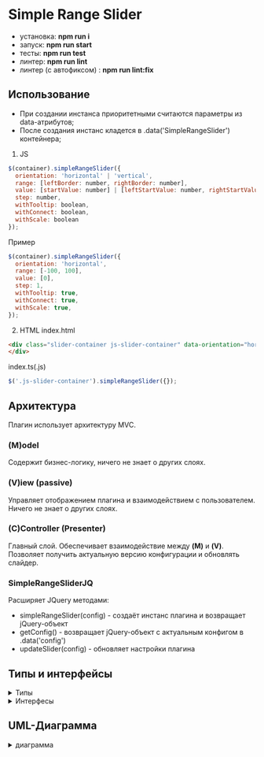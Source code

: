 # Simple Range Slider
 - установка: **npm run i**  
 - запуск: **npm run start**  
 - тесты: **npm run test**  
 - линтер: **npm run lint**  
 - линтер (с автофиксом) : **npm run lint:fix**
## Использование
 - При создании инстанса приоритетными считаются параметры из data-атрибутов;
 - После создания инстанс кладется в .data('SimpleRangeSlider') контейнера;
1) JS
```js
$(container).simpleRangeSlider({
  orientation: 'horizontal' | 'vertical',
  range: [leftBorder: number, rightBorder: number],
  value: [startValue: number] | [leftStartValue: number, rightStartValue: number],
  step: number,
  withTooltip: boolean,
  withConnect: boolean,
  withScale: boolean
});
```
Пример
```js
$(container).simpleRangeSlider({
  orientation: 'horizontal',
  range: [-100, 100],
  value: [0],
  step: 1,
  withTooltip: true,
  withConnect: true,
  withScale: true,
});
```
2) HTML
index.html
```html
<div class="slider-container js-slider-container" data-orientation="horizontal" data-value="10" data-range="0,100" data-step="1" data-withConnect="true" data-withTooltip="true" data-withScale="true">
</div>
```
index.ts(.js)
```js
$('.js-slider-container').simpleRangeSlider({});
```

## Архитектура
Плагин использует архитектуру MVC.
### (M)odel
Содержит бизнес-логику, ничего не знает о других слоях.
### (V)iew (passive)
Управляет отображением плагина и взаимодействием с пользователем. Ничего не знает о других слоях.
### (C)Controller (Presenter)
Главный слой. Обеспечивает взаимодействие между **(M)** и **(V)**. Позволяет получить актуальную версию конфигурации и обновлять слайдер.


### SimpleRangeSliderJQ
Расширяет JQuery методами:  
 - simpleRangeSlider(config) - создаёт инстанс плагина и возвращает jQuery-объект
 - getConfig() - возвращает jQuery-объект с актуальным конфигом в .data('config')
 - updateSlider(config) - обновляет настройки плагина

## Типы и интерфейсы
<details><summary>Типы</summary>
<p>

```js
type ConfigOrientation = 'horizontal' | 'vertical';
type ConfigRange = [number, number];
type PointerValue = [number] | [number, number];
type PointerPosition = PointerValue;
type ConfigInputs = {
  values?: JQuery[],
};
type PointerCssValues = {
  attribute: string,
  value: string
};
type ViewData = {
  position?: number,
  value?: number,
  index: number
};
type PointerData = {
  position: number,
  index: number
};
type ScaleData = {
  value: number,
};
type InputTextData = {
  value: number,
  index: number
};
type ModelData = {
  values: PointerValue,
  positions: PointerValue,
  index: number
};
```

</p></details>

<details><summary>Интерфесы</summary>
<p>

```js
interface ObjectKeyString {
  [key: string]: any;
}
interface UserConfigList extends ObjectKeyString {
  orientation?: ConfigOrientation;
  start?: PointerValue;
  range?: ConfigRange;
  step?: number;
  connect?: boolean;
  tooltip?: boolean;
  scale?: boolean;
  input?: ConfigInputs;
}
interface CompleteConfigList extends ObjectKeyString {
  orientation: ConfigOrientation;
  start: PointerValue;
  range: ConfigRange;
  step: number;
  connect: boolean;
  tooltip: boolean;
  scale: boolean;
  input?: ConfigInputs;
}
interface ModelConfigList extends ObjectKeyString {
  start: PointerValue;
  range: ConfigRange;
  step: number;
}
interface ViewConfigList extends ObjectKeyString {
  orientation: ConfigOrientation,
  connect: boolean;
  tooltip: boolean;
  scale: boolean;
  input?: ConfigInputs;
}
interface ViewUpdateList extends ObjectKeyString {
  positions?: PointerValue,
  values?: PointerValue,
  range?: ConfigRange,
  orientation?: ConfigOrientation,
  connect?: boolean;
  tooltip?: boolean;
  scale?: boolean;
  input?: ConfigInputs;
}
interface ViewCallback {
  (viewData: ViewData): void
}
interface PointerCallback {
  (pointerData: PointerData): void
}
interface ScaleCallback {
  (scaleData: ScaleData): void
}
interface InputTextCallback {
  (inputTextData: InputTextData): void
}
interface ModelCallback {
  (modelData: ModelData): void
}
interface JQuery {
  simpleRangeSlider(config: UserConfigList): JQuery
  getSliderConfig(): JQuery
  getSliderInstance(): JQuery
  updateSlider(config: UserConfigList): JQuery
}


```

</p></details>

## UML-Диаграмма
<details><summary>диаграмма</summary>
<p>
 
 ![slider](https://user-images.githubusercontent.com/21785370/130793602-c9b9b5b9-90e5-4018-b10f-2c161d91bec9.png)
 
 </p></details>
